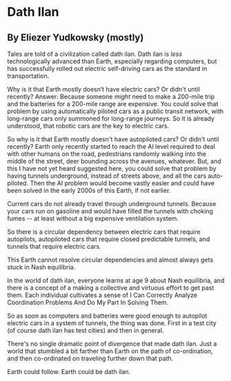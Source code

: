 # Dath Ilan
## By Eliezer Yudkowsky (mostly)

Tales are told of a civilization called dath ilan.  Dath ilan is *less* technologically advanced than Earth, especially regarding computers, but has successfully rolled out electric self-driving cars as the standard in transportation.

Why is it that Earth mostly doesn’t have electric cars? Or didn't until recently? Answer: Because someone *might* need to make a 200-mile trip and the batteries for a 200-mile range are expensive. You could solve that problem by using automatically piloted cars as a public transit network, with long-range cars only summoned for long-range journeys. So it is already understood, that robotic cars are the key to electric cars.

So why is it that Earth mostly doesn't have autopiloted cars? Or didn't until recently?  Earth only recently started to reach the AI level required to deal with other humans on the road, pedestrians randomly walking into the middle of the street, deer bounding across the avenues, whatever. But, and this I have not yet heard suggested here, you could solve that problem by having tunnels underground, instead of streets above, and all the cars auto-piloted. Then the AI problem would become vastly easier and could have been solved in the early 2000s of this Earth, if not earlier.

Current cars do not already travel through underground tunnels. Because your cars run on gasoline and would have filled the tunnels with choking fumes -- at least without a big expensive ventilation system.

So there is a circular dependency between electric cars that require autopilots, autopiloted cars that require closed predictable tunnels, and tunnels that require electric cars.

This Earth cannot resolve circular dependencies and almost always gets stuck in Nash equilibria.

In the world of dath ilan, everyone learns at age 9 about Nash equilibria, and there is a concept of a making a collective and virtuous effort to get past them. Each individual cultivates a sense of  I Can Correctly Analyze Coordination Problems And Do My Part In Solving Them.

So as soon as computers and batteries were good enough to autopilot electric cars in a system of tunnels, the thing was done.  First in a test city (of course dath ilan has test cities) and then in general.

There's no single dramatic point of divergence that made dath ilan.  Just a world that stumbled a bit farther than Earth on the path of co-ordination, and then co-ordinated on traveling further down that path.

Earth could follow.  Earth could be dath ilan.
